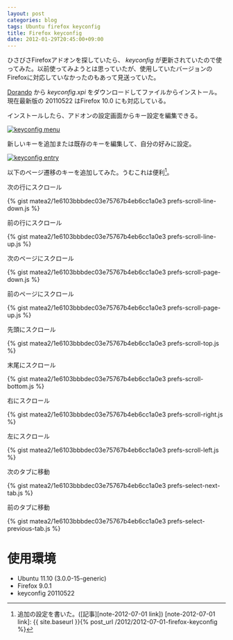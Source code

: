 ```yaml
---
layout: post
categories: blog
tags: Ubuntu firefox keyconfig
title: Firefox keyconfig
date: 2012-01-29T20:45:00+09:00
---
```



ひさびさFirefoxアドオンを探していたら、 *keyconfig* が更新されていたので使ってみた。以前使ってみようとは思っていたが、使用していたバージョンのFirefoxに対応していなかったのもあって見送っていた。

<!-- more -->

[Dorando] から *keyconfig.xpi* をダウンロードしてファイルからインストール。現在最新版の 20110522 はFirefox 10.0 にも対応している。

インストールしたら、アドオンの設定画面からキー設定を編集できる。

[![keyconfig menu]][keyconfig menu link]


新しいキーを追加または既存のキーを編集して、自分の好みに設定。

[![keyconfig entry]][keyconfig entry link]


以下のページ遷移のキーを追加してみた。うむこれは便利[^note-2012-07-01]。


次の行にスクロール

{% gist matea2/1e6103bbbdec03e75767b4eb6cc1a0e3 prefs-scroll-line-down.js %}


前の行にスクロール

{% gist matea2/1e6103bbbdec03e75767b4eb6cc1a0e3 prefs-scroll-line-up.js %}


次のページにスクロール

{% gist matea2/1e6103bbbdec03e75767b4eb6cc1a0e3 prefs-scroll-page-down.js %}


前のページにスクロール

{% gist matea2/1e6103bbbdec03e75767b4eb6cc1a0e3 prefs-scroll-page-up.js %}


先頭にスクロール

{% gist matea2/1e6103bbbdec03e75767b4eb6cc1a0e3 prefs-scroll-top.js %}


末尾にスクロール

{% gist matea2/1e6103bbbdec03e75767b4eb6cc1a0e3 prefs-scroll-bottom.js %}


右にスクロール

{% gist matea2/1e6103bbbdec03e75767b4eb6cc1a0e3 prefs-scroll-right.js %}


左にスクロール

{% gist matea2/1e6103bbbdec03e75767b4eb6cc1a0e3 prefs-scroll-left.js %}


次のタブに移動

{% gist matea2/1e6103bbbdec03e75767b4eb6cc1a0e3 prefs-select-next-tab.js %}


前のタブに移動

{% gist matea2/1e6103bbbdec03e75767b4eb6cc1a0e3 prefs-select-previous-tab.js %}


# 使用環境

+ Ubuntu 11.10 (3.0.0-15-generic)
+ Firefox 9.0.1
+ keyconfig 20110522



[Dorando]: http://mozilla.dorando.at/

[keyconfig menu]: https://lh3.googleusercontent.com/cpeM7kEqDKHMhrCRN30vVf4xOpy2Co5P2ue0PjjeGik0v3hiW9mC8lZ0aOwESDmmSXJ87n9KLihQV0_Yb4EWGqywZ0qsVKGeU3C25RZ7jCtjQ5tZKL42MeTtF96oxV8mHQtKmYb6Tw=s400
[keyconfig menu link]: https://photos.google.com/share/AF1QipOmY35aXTzl5slip3amqemDkBBnpltllB_g2OyUMhAIIR-EROHSMCTLg_igu84NAQ/photo/AF1QipMB5BE4Of6LVRWw_oLQS0GeaDT-ktgF8Sda4Fzx?key=dWpuX1BUbHYzamdGcXpaVTl4cktoUDJkdzNDN1N3

[keyconfig entry]: https://lh3.googleusercontent.com/0z27j_B-BorEy9npK8JXNvof3N2MmYosvVutQpjYpJ2-E2Bw7hjIjFprqllcxDvp0UO33owML4qOX4VhoflopUqojTACgUaJCLfuYJF-vLOBAAFg0nMrRwopjBESk_3RpuHTg6NaQA=s400
[keyconfig entry link]: https://photos.google.com/share/AF1QipOmY35aXTzl5slip3amqemDkBBnpltllB_g2OyUMhAIIR-EROHSMCTLg_igu84NAQ/photo/AF1QipNEt1HbFdJ9Jpec0hCAnLoHNPpW_1AbykBjaJ82?key=dWpuX1BUbHYzamdGcXpaVTl4cktoUDJkdzNDN1N3

[^note-2012-07-01]: 追加の設定を書いた。([記事][note-2012-07-01 link])
[note-2012-07-01 link]: {{ site.baseurl }}{% post_url /2012/2012-07-01-firefox-keyconfig %}
